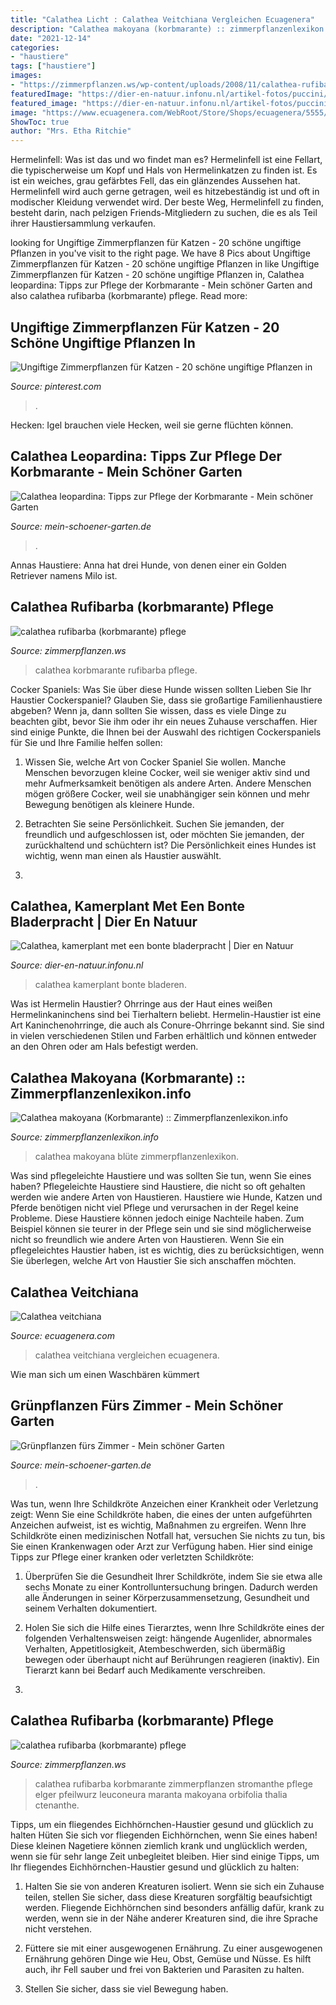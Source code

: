 ```yaml
---
title: "Calathea Licht : Calathea Veitchiana Vergleichen Ecuagenera"
description: "Calathea makoyana (korbmarante) :: zimmerpflanzenlexikon.info"
date: "2021-12-14"
categories:
- "haustiere"
tags: ["haustiere"]
images:
- "https://zimmerpflanzen.ws/wp-content/uploads/2008/11/calathea-rufibarba-218x300.jpg"
featuredImage: "https://dier-en-natuur.infonu.nl/artikel-fotos/puccini/291445633367-thumb1.jpg"
featured_image: "https://dier-en-natuur.infonu.nl/artikel-fotos/puccini/291445633367-thumb1.jpg"
image: "https://www.ecuagenera.com/WebRoot/Store/Shops/ecuagenera/5555/5A4E/6797/3CB1/938D/C0A8/DA44/1DD8/Calathea_veitchiana.jpg"
ShowToc: true
author: "Mrs. Etha Ritchie"
---
```



Hermelinfell: Was ist das und wo findet man es?
Hermelinfell ist eine Fellart, die typischerweise um Kopf und Hals von Hermelinkatzen zu finden ist. Es ist ein weiches, grau gefärbtes Fell, das ein glänzendes Aussehen hat. Hermelinfell wird auch gerne getragen, weil es hitzebeständig ist und oft in modischer Kleidung verwendet wird. Der beste Weg, Hermelinfell zu finden, besteht darin, nach pelzigen Friends-Mitgliedern zu suchen, die es als Teil ihrer Haustiersammlung verkaufen.

	

		
looking for Ungiftige Zimmerpflanzen für Katzen - 20 schöne ungiftige Pflanzen in you've visit to the right page. We have 8 Pics about Ungiftige Zimmerpflanzen für Katzen - 20 schöne ungiftige Pflanzen in like Ungiftige Zimmerpflanzen für Katzen - 20 schöne ungiftige Pflanzen in, Calathea leopardina: Tipps zur Pflege der Korbmarante - Mein schöner Garten and also calathea rufibarba (korbmarante) pflege. Read more:
		
    
## Ungiftige Zimmerpflanzen Für Katzen - 20 Schöne Ungiftige Pflanzen In

<img loading=lazy src="https://i.pinimg.com/originals/9b/d4/d0/9bd4d0343364f50c717c79fcc2a284c4.png" onerror="this.onerror=null;this.src='https://tse2.mm.bing.net/th?id=OIP.4OQ4SQJVX_DVuGvkX87K8AHaE8&amp;pid=15.1';" alt="Ungiftige Zimmerpflanzen für Katzen - 20 schöne ungiftige Pflanzen in">

_Source: pinterest.com_

>. 

	

Hecken: Igel brauchen viele Hecken, weil sie gerne flüchten können.

    
## Calathea Leopardina: Tipps Zur Pflege Der Korbmarante - Mein Schöner Garten

<img loading=lazy src="https://www.mein-schoener-garten.de/sites/default/files/styles/og_image/public/calathea-leopardina-01517630-florapress.jpg?h=c029297a&amp;itok=x_rAQV-_" onerror="this.onerror=null;this.src='https://tse1.mm.bing.net/th?id=OIP.iFP0GfBIXtEakApOS7owHgHaD4&amp;pid=15.1';" alt="Calathea leopardina: Tipps zur Pflege der Korbmarante - Mein schöner Garten">

_Source: mein-schoener-garten.de_

>. 

	

Annas Haustiere: Anna hat drei Hunde, von denen einer ein Golden Retriever namens Milo ist.

    
## Calathea Rufibarba (korbmarante) Pflege

<img loading=lazy src="https://zimmerpflanzen.ws/wp-content/uploads/2008/11/calathea-rufibarba-218x300.jpg" onerror="this.onerror=null;this.src='https://tse3.mm.bing.net/th?id=OIP.4khpzq09QZgXYyjGPAFkKgAAAA&amp;pid=15.1';" alt="calathea rufibarba (korbmarante) pflege">

_Source: zimmerpflanzen.ws_

>calathea korbmarante rufibarba pflege. 

	

Cocker Spaniels: Was Sie über diese Hunde wissen sollten
Lieben Sie Ihr Haustier Cockerspaniel? Glauben Sie, dass sie großartige Familienhaustiere abgeben? Wenn ja, dann sollten Sie wissen, dass es viele Dinge zu beachten gibt, bevor Sie ihm oder ihr ein neues Zuhause verschaffen. Hier sind einige Punkte, die Ihnen bei der Auswahl des richtigen Cockerspaniels für Sie und Ihre Familie helfen sollen:
1. Wissen Sie, welche Art von Cocker Spaniel Sie wollen. Manche Menschen bevorzugen kleine Cocker, weil sie weniger aktiv sind und mehr Aufmerksamkeit benötigen als andere Arten. Andere Menschen mögen größere Cocker, weil sie unabhängiger sein können und mehr Bewegung benötigen als kleinere Hunde.

2. Betrachten Sie seine Persönlichkeit. Suchen Sie jemanden, der freundlich und aufgeschlossen ist, oder möchten Sie jemanden, der zurückhaltend und schüchtern ist? Die Persönlichkeit eines Hundes ist wichtig, wenn man einen als Haustier auswählt.

3.

    
## Calathea, Kamerplant Met Een Bonte Bladerpracht | Dier En Natuur

<img loading=lazy src="https://dier-en-natuur.infonu.nl/artikel-fotos/puccini/291445633367-thumb1.jpg" onerror="this.onerror=null;this.src='https://tse3.mm.bing.net/th?id=OIP.McAyLLHlavQs7ajPIA5elAAAAA&amp;pid=15.1';" alt="Calathea, kamerplant met een bonte bladerpracht | Dier en Natuur">

_Source: dier-en-natuur.infonu.nl_

>calathea kamerplant bonte bladeren. 

	

Was ist Hermelin Haustier?
Ohrringe aus der Haut eines weißen Hermelinkaninchens sind bei Tierhaltern beliebt. Hermelin-Haustier ist eine Art Kaninchenohrringe, die auch als Conure-Ohrringe bekannt sind. Sie sind in vielen verschiedenen Stilen und Farben erhältlich und können entweder an den Ohren oder am Hals befestigt werden.

    
## Calathea Makoyana (Korbmarante) :: Zimmerpflanzenlexikon.info

<img loading=lazy src="https://www.zimmerpflanzenlexikon.info/application/files/1213/4185/9499/calathea_makoyana_4.jpg" onerror="this.onerror=null;this.src='https://tse1.mm.bing.net/th?id=OIP._q8IuysIpCgKZyG4gN_h0AAAAA&amp;pid=15.1';" alt="Calathea makoyana (Korbmarante) :: Zimmerpflanzenlexikon.info">

_Source: zimmerpflanzenlexikon.info_

>calathea makoyana blüte zimmerpflanzenlexikon. 

	

Was sind pflegeleichte Haustiere und was sollten Sie tun, wenn Sie eines haben?
Pflegeleichte Haustiere sind Haustiere, die nicht so oft gehalten werden wie andere Arten von Haustieren. Haustiere wie Hunde, Katzen und Pferde benötigen nicht viel Pflege und verursachen in der Regel keine Probleme. Diese Haustiere können jedoch einige Nachteile haben. Zum Beispiel können sie teurer in der Pflege sein und sie sind möglicherweise nicht so freundlich wie andere Arten von Haustieren. Wenn Sie ein pflegeleichtes Haustier haben, ist es wichtig, dies zu berücksichtigen, wenn Sie überlegen, welche Art von Haustier Sie sich anschaffen möchten.

    
## Calathea Veitchiana

<img loading=lazy src="https://www.ecuagenera.com/WebRoot/Store/Shops/ecuagenera/5555/5A4E/6797/3CB1/938D/C0A8/DA44/1DD8/Calathea_veitchiana.jpg" onerror="this.onerror=null;this.src='https://tse4.mm.bing.net/th?id=OIP.5RNUZ8SCEr68IE-KLcXFewHaE5&amp;pid=15.1';" alt="Calathea veitchiana">

_Source: ecuagenera.com_

>calathea veitchiana vergleichen ecuagenera. 

	

Wie man sich um einen Waschbären kümmert

    
## Grünpflanzen Fürs Zimmer - Mein Schöner Garten

<img loading=lazy src="https://www.mein-schoener-garten.de/sites/default/files/styles/gallery_s/public/calathea-whitestar-4073081-blp-florapress.jpg?itok=Pmp7yvF5" onerror="this.onerror=null;this.src='https://tse1.mm.bing.net/th?id=OIP.2qErjc9eszR8tbkHl7O8tgHaFj&amp;pid=15.1';" alt="Grünpflanzen fürs Zimmer - Mein schöner Garten">

_Source: mein-schoener-garten.de_

>. 

	

Was tun, wenn Ihre Schildkröte Anzeichen einer Krankheit oder Verletzung zeigt:
Wenn Sie eine Schildkröte haben, die eines der unten aufgeführten Anzeichen aufweist, ist es wichtig, Maßnahmen zu ergreifen. Wenn Ihre Schildkröte einen medizinischen Notfall hat, versuchen Sie nichts zu tun, bis Sie einen Krankenwagen oder Arzt zur Verfügung haben. Hier sind einige Tipps zur Pflege einer kranken oder verletzten Schildkröte:
1. Überprüfen Sie die Gesundheit Ihrer Schildkröte, indem Sie sie etwa alle sechs Monate zu einer Kontrolluntersuchung bringen. Dadurch werden alle Änderungen in seiner Körperzusammensetzung, Gesundheit und seinem Verhalten dokumentiert.

2. Holen Sie sich die Hilfe eines Tierarztes, wenn Ihre Schildkröte eines der folgenden Verhaltensweisen zeigt: hängende Augenlider, abnormales Verhalten, Appetitlosigkeit, Atembeschwerden, sich übermäßig bewegen oder überhaupt nicht auf Berührungen reagieren (inaktiv). Ein Tierarzt kann bei Bedarf auch Medikamente verschreiben.

3.

    
## Calathea Rufibarba (korbmarante) Pflege

<img loading=lazy src="https://zimmerpflanzen.ws/wp-content/uploads/2008/11/calathea-rufibarba.jpg" onerror="this.onerror=null;this.src='https://tse4.mm.bing.net/th?id=OIP.16-v0DLnqHSF774JjVRn_wHaEo&amp;pid=15.1';" alt="calathea rufibarba (korbmarante) pflege">

_Source: zimmerpflanzen.ws_

>calathea rufibarba korbmarante zimmerpflanzen stromanthe pflege elger pfeilwurz leuconeura maranta makoyana orbifolia thalia ctenanthe. 

	

Tipps, um ein fliegendes Eichhörnchen-Haustier gesund und glücklich zu halten
Hüten Sie sich vor fliegenden Eichhörnchen, wenn Sie eines haben! Diese kleinen Nagetiere können ziemlich krank und unglücklich werden, wenn sie für sehr lange Zeit unbegleitet bleiben. Hier sind einige Tipps, um Ihr fliegendes Eichhörnchen-Haustier gesund und glücklich zu halten:
1. Halten Sie sie von anderen Kreaturen isoliert. Wenn sie sich ein Zuhause teilen, stellen Sie sicher, dass diese Kreaturen sorgfältig beaufsichtigt werden. Fliegende Eichhörnchen sind besonders anfällig dafür, krank zu werden, wenn sie in der Nähe anderer Kreaturen sind, die ihre Sprache nicht verstehen.

2. Füttere sie mit einer ausgewogenen Ernährung. Zu einer ausgewogenen Ernährung gehören Dinge wie Heu, Obst, Gemüse und Nüsse. Es hilft auch, ihr Fell sauber und frei von Bakterien und Parasiten zu halten.

3. Stellen Sie sicher, dass sie viel Bewegung haben.

